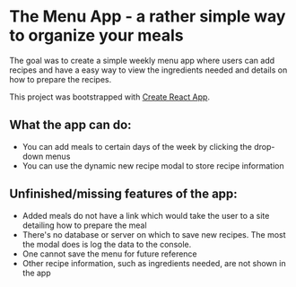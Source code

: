 # The Menu App - a rather simple way to organize your meals

The goal was to create a simple weekly menu app where users can add recipes and have a easy way to view the ingredients needed and details on how to prepare the recipes.

This project was bootstrapped with [Create React App](https://github.com/facebook/create-react-app).

## What the app can do:

- You can add meals to certain days of the week by clicking the drop-down menus
- You can use the dynamic new recipe modal to store recipe information

## Unfinished/missing features of the app:
- Added meals do not have a link which would take the user to a site detailing how to prepare the meal
- There's no database or server on which to save new recipes. The most the modal does is log the data to the console.
- One cannot save the menu for future reference
- Other recipe information, such as ingredients needed, are not shown in the app

